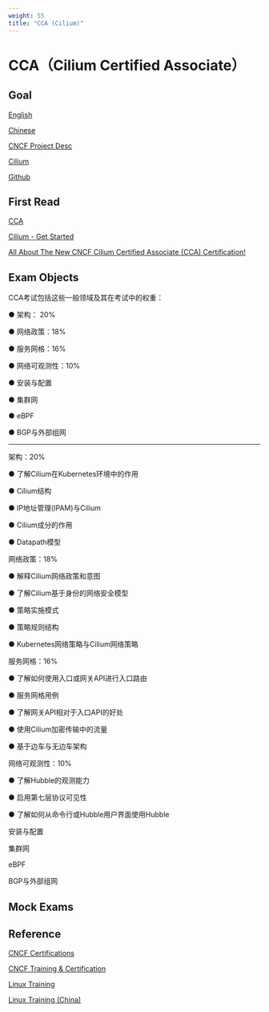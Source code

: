 ```yaml
---
weight: 55
title: "CCA (Cilium)"
---
```


# CCA（Cilium Certified Associate）


## Goal

[English](https://training.linuxfoundation.org/certification/cilium-certified-associate-cca/)

[Chinese](https://training.linuxfoundation.cn/certificates/35)

[CNCF Project Desc](https://www.cncf.io/projects/cilium/)

[Cilium](https://cilium.io/)

[Github](https://github.com/cilium/cilium)



## First Read

[CCA](https://www.youtube.com/watch?v=_eHt_LipuN8)

[Cilium - Get Started](https://cilium.io/get-started/)

[All About The New CNCF Cilium Certified Associate (CCA) Certification!](https://isovalent.com/blog/post/cilium-certified-associate-cca/)

[]()

[]()

[]()


## Exam Objects

CCA考试包括这些一般领域及其在考试中的权重：

● 架构： 20%

● 网络政策：18%

● 服务网格：16%

● 网络可观测性：10%

● 安装与配置

● 集群网

● eBPF

● BGP与外部组网



---------------

架构：20%

● 了解Cilium在Kubernetes环境中的作用

● Cilium结构

● IP地址管理(IPAM)与Cilium

● Cilium成分的作用

● Datapath模型

 

网络政策：18%

● 解释Cilium网络政策和意图

● 了解Cilium基于身份的网络安全模型

● 策略实施模式

● 策略规则结构

● Kubernetes网络策略与Cilium网络策略

 

服务网格：16%

● 了解如何使用入口或网关API进行入口路由

● 服务网格用例

● 了解网关API相对于入口API的好处

● 使用Cilium加密传输中的流量

● 基于边车与无边车架构

 

网络可观测性：10%

● 了解Hubble的观测能力

● 启用第七层协议可见性

● 了解如何从命令行或Hubble用户界面使用Hubble

 

安装与配置

 

集群网

 

eBPF

 

BGP与外部组网




## Mock Exams


## Reference

[CNCF Certifications](https://www.cncf.io/training/certification/)

[CNCF Training & Certification](https://www.cncf.io/training/)

[Linux Training](https://training.linuxfoundation.org/certification/certified-kubernetes-administrator-cka/)

[Linux Training (China)](https://training.linuxfoundation.cn/)

[]()

[]()

[]()

[]()

[]()

[]()

[]()

[]()

[]()

[]()

[]()

[]()

[]()

[]()

[]()

[]()

[]()

[]()

[]()

[]()

[]()

[]()

[]()

[]()

[]()
